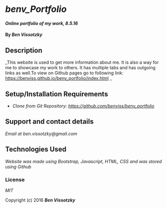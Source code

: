 # _benv_Portfolio_

#### _Online portfolio of my work, 8.5.16_

#### By _**Ben Vissotzky**_

## Description

_This website is used to get more information about me. It is also a way for me to showcase my work to others. It has multiple tabs and has outgoing links as well.To view on Github pages go to following link: https://benviss.github.io/benv_portfolio/index.html _

## Setup/Installation Requirements

* _Clone from Git Repository: https://github.com/benviss/benv_portfolio_

## Support and contact details

_Email at ben.vissotzky@gmail.com_

## Technologies Used

_Website was made using Bootstrap, Javascript, HTML, CSS and was stored using Github_

### License

*MIT*

Copyright (c) 2016 **_Ben Vissotzky_**
